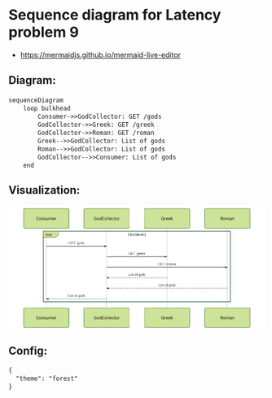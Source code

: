 # Sequence diagram for Latency problem 9

- https://mermaidjs.github.io/mermaid-live-editor

## Diagram:

```
sequenceDiagram
    loop bulkhead
        Consumer->>GodCollector: GET /gods
        GodCollector->>Greek: GET /greek
        GodCollector->>Roman: GET /roman
        Greek-->>GodCollector: List of gods
        Roman-->>GodCollector: List of gods
        GodCollector-->>Consumer: List of gods
    end
```

## Visualization:

![](./sequence-diagram-latency-problem9.svg)


## Config:

```
{
  "theme": "forest"
}
```

